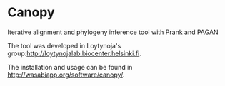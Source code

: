 Canopy
======

Iterative alignment and phylogeny inference tool with Prank and PAGAN

The tool was developed in Loytynoja's group:http://loytynojalab.biocenter.helsinki.fi.

The installation and usage can be found in http://wasabiapp.org/software/canopy/.
